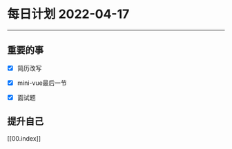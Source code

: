 #  每日计划 2022-04-17
---
## 重要的事
- [x]  简历改写
- [x]  mini-vue最后一节
- [x]  面试题



## 提升自己

  



[[00.index]]








